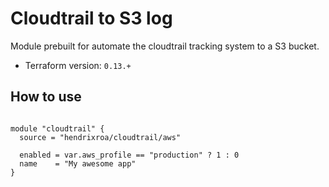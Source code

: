 # Cloudtrail to S3 log

Module prebuilt for automate the cloudtrail tracking system to a S3 bucket.

- Terraform version:  `0.13.+`

## How to use

```hcl

module "cloudtrail" {
  source = "hendrixroa/cloudtrail/aws"

  enabled = var.aws_profile == "production" ? 1 : 0
  name    = "My awesome app"
}
```
